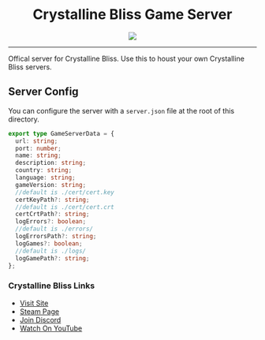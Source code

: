 <h1 align="center">
 Crystalline Bliss Game Server
</h1>

<p align="center">
<img src="https://divine-star-software.github.io/DigitalAssets/images/logo-small.png">
</p>

---

Offical server for Crystalline Bliss. Use this to houst your own Crystalline Bliss servers.

## Server Config

You can configure the server with a `server.json` file at the root of this directory.

```ts
export type GameServerData = {
  url: string;
  port: number;
  name: string;
  description: string;
  country: string;
  language: string;
  gameVersion: string;
  //default is ./cert/cert.key
  certKeyPath?: string;
  //default is ./cert/cert.crt
  certCrtPath?: string;
  logErrors?: boolean;
  //default is ./errors/
  logErrorsPath?: string;
  logGames?: boolean;
  //default is ./logs/
  logGamePath?: string;
};
```

### Crystalline Bliss Links

- [Visit Site](https://crystallinebliss.dev/)
- [Steam Page](https://store.steampowered.com/app/2547740/Crystalline_Bliss/)
- [Join Discord](https://discord.gg/XaWSsKQauC)
- [Watch On YouTube](https://www.youtube.com/channel/UC-02oe0-jCSy5KMqVSuXWbg)

